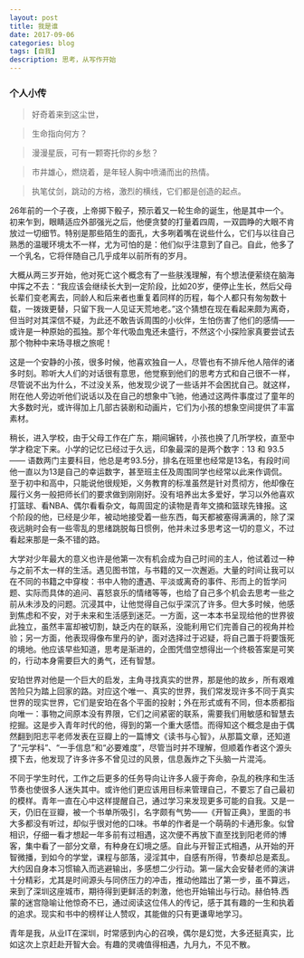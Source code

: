 ```yaml
---
layout: post
title: 我是谁
date: 2017-09-06
categories: blog
tags: [自我]
description: 思考，从写作开始
---
```


### 个人小传

> 好奇着来到这尘世，

> 生命指向何方？

> 漫漫星辰，可有一颗寄托你的乡愁？

> 市井雄心，燃烧着，是年轻人胸中喷涌而出的热情。

> 执笔仗剑，跳动的方格，激烈的横线，它们都是创造的起点。

26年前的一个子夜，上帝掷下骰子，预示着又一轮生命的诞生，他是其中一个。初来乍到，眼睛适应外部强光之后，他便贪婪的打量着四周，一双圆睁的大眼不肯放过一切细节。特别是那些陌生的面孔，大多咧着嘴在说些什么，它们与以往自己熟悉的温暖环境太不一样，尤为可怕的是：他们似乎注意到了自己。自此，他多了一个乳名，它将伴随自己几乎成年以前所有的岁月。

大概从两三岁开始，他对死亡这个概念有了一些肤浅理解，有个想法便萦绕在脑海中挥之不去：“我应该会继续长大到一定阶段，比如20岁，便停止生长，然后父母长辈们变老离去，同龄人和后来者也重复着同样的历程，每个人都只有匆匆数十载，一拨拨更替，只留下我一人见证天荒地老。”这个猜想在现在看起来颇为离奇，但当时对其深信不疑，为此还不敢告诉周围的小伙伴，生怕伤害了他们的感情——或许是一种原始的孤独。那个年代吸血鬼还未盛行，不然这个小探险家真要尝试去那个物种中来场寻根之旅呢！

这是一个安静的小孩，很多时候，他喜欢独自一人，尽管也有不排斥他人陪伴的诸多时刻。聆听大人们的对话很有意思，他觉察到他们的思考方式和自己很不一样，尽管说不出为什么，不过没关系，他发现少说了一些话并不会困扰自己。就这样，附在他人旁边听他们说话以及在自己的想象中飞驰，他通过这两件事度过了童年的大多数时光，或许得加上几部古装剧和动画片，它们为小孩的想象空间提供了丰富素材。

稍长，进入学校，由于父母工作在广东，期间辗转，小孩也换了几所学校，直至中学才稳定下来。小学的记忆已经过于久远，印象最深的是两个数字：13 和 93.5 —— 语数两门主要科目，他总是考93.5分，排名在班里也经常是13名，有段时间他一直以为13是自己的幸运数字，甚至班主任及周围同学也经常以此来作调侃。至于初中和高中，只能说他很规矩，义务教育的标准虽然是针对贯彻方，他却像在履行义务一般把师长们的要求做到刚刚好。没有培养出太多爱好，学习以外他喜欢打篮球、看NBA、偶尔看看杂文，每周固定的读物是青年文摘和篮球先锋报。这个阶段的他，已经是少年，被动地接受着一些东西，每天都被塞得满满的，除了深夜远眺时会有一些零乱的思绪跳脱每日惯例，他并未过多思考这一切的意义，不过看起来那是一条不错的路。

大学对少年最大的意义也许是他第一次有机会成为自己时间的主人，他试着过一种与之前不太一样的生活。遇见图书馆，与书籍的又一次邂逅。大量的时间让我可以在不同的书籍之中穿梭：书中人物的遭遇、平淡或离奇的事件、形而上的哲学问题、实际而具体的追问、喜怒哀乐的情绪等等，也给了自己多个机会去思考一些之前从未涉及的问题。沉浸其中，让他觉得自己似乎深沉了许多。但大多时候，他感到焦虑和不安，对于未来和生活感到迷茫。一方面，这一本本书呈现给他的世界彼此独立，虽然丰富却被切割，缺乏内在的联系，没能利用它们完善自己的视角并检验；另一方面，他表现得像布里丹的驴，面对选择过于迟疑，将自己置于将要饿死的境地。他应该早些知道，思考是渐进的，企图凭借空想得出一个终极答案是可笑的，行动本身需要巨大的勇气，还有智慧。

安珀世界对他是一个巨大的启发，主角寻找真实的世界，那是他的故乡，所有艰难苦险只为踏上回家的路。对应这个唯一、真实的世界，我们常发现许多不同于真实世界的现实世界，它们是安珀在各个平面的投射；外在形式或有不同，但本质都指向唯一：事物之间原本没有界限，它们之间紧密的联系，需要我们用敏感和智慧去挖掘。这是步入青年时代的他，得到的第一个重大感悟。而得知这个概念是由于偶然翻到阳志平老师发表在豆瓣上的一篇博文《读书与心智》，从那篇文章，还知道了“元学科”、“一手信息”和“必要难度”，尽管当时并不理解，但顺着作者这个源头摸下去，他发现了许多许多不曾见过的风景，信息轰炸之下头脑一片混沌。

不同于学生时代，工作之后更多的任务导向让许多人疲于奔命，杂乱的秩序和生活节奏也使很多人迷失其中。或许他们更应该用目标来管理自己，不要忘了自己最初的模样。青年一直在心中这样提醒自己，通过学习来发现更多可能的自我。又是一天，仍旧在豆瓣，被一个书单所吸引，名字颇有气势——《开智正典》，里面的书大多都没有听过，却似乎很对他的口味。书单的作者是一个萌萌的卡通形象。似曾相识，仔细一看才想起一年多前有过相遇，这次便不再放下直至找到阳老师的博客，集中看了一部分文章，有种身在幻境之感。自此与开智正式相遇，从开始的开智微播，到如今的学堂，课程与部落，浸淫其中，自感有所得，节奏却总是紊乱。大约因自身本习惯输入而逃避输出，多感想二少行动。第一届大会安替老师的演讲十分精彩，尤其是时间源头与同侪压力的冲击，推动他踏出了第一步，虽不算远，来到了深圳这座城市，期待得到更鲜活的刺激，他也开始输出与行动。赫伯特.西蒙的迷宫隐喻让他惊奇不已，通过阅读这位伟人的传记，感于其有趣的一生和执着的追求。现实和书中的榜样让人赞叹，其能做的只有更谦卑地学习。

青年是我，从业IT在深圳，时常感到内心的召唤，偶尔是幻觉，大多还挺真实，比如这次上京赶赴开智大会。有趣的灵魂值得相遇，九月九，不见不散。
